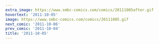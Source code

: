 ```yaml
---
extra_image: https://www.smbc-comics.com/comics/20111005after.gif
hovertext: '2011-10-05'
image: https://www.smbc-comics.com/comics/20111005.gif
next_comic: '2011-10-06'
prev_comic: '2011-10-04'
title: '2011-10-05'
---
```


